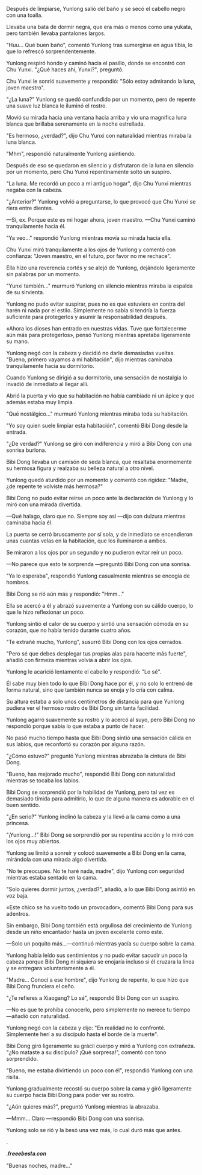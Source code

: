 
Después de limpiarse, Yunlong salió del baño y se secó el cabello negro con una toalla.

Llevaba una bata de dormir negra, que era más o menos como una yukata, pero también llevaba pantalones largos.

"Huu... Qué buen baño", comentó Yunlong tras sumergirse en agua tibia, lo que lo refrescó sorprendentemente.

Yunlong respiró hondo y caminó hacia el pasillo, donde se encontró con Chu Yunxi. "¿Qué haces ahí, Yunxi?", preguntó.

Chu Yunxi le sonrió suavemente y respondió: "Sólo estoy admirando la luna, joven maestro".

"¿La luna?" Yunlong se quedó confundido por un momento, pero de repente una suave luz blanca le iluminó el rostro.

Movió su mirada hacia una ventana hacia arriba y vio una magnífica luna blanca que brillaba serenamente en la noche estrellada.

"Es hermoso, ¿verdad?", dijo Chu Yunxi con naturalidad mientras miraba la luna blanca.

"Mhm", respondió naturalmente Yunlong asintiendo.

Después de eso se quedaron en silencio y disfrutaron de la luna en silencio por un momento, pero Chu Yunxi repentinamente soltó un suspiro.

"La luna. Me recordó un poco a mi antiguo hogar", dijo Chu Yunxi mientras negaba con la cabeza.

"¿Anterior?" Yunlong volvió a preguntarse, lo que provocó que Chu Yunxi se riera entre dientes.

—Sí, ex. Porque este es mi hogar ahora, joven maestro. —Chu Yunxi caminó tranquilamente hacia él.

"Ya veo..." respondió Yunlong mientras movía su mirada hacia ella.

Chu Yunxi miró tranquilamente a los ojos de Yunlong y comentó con confianza: "Joven maestro, en el futuro, por favor no me rechace".

Ella hizo una reverencia cortés y se alejó de Yunlong, dejándolo ligeramente sin palabras por un momento.

"Yunxi también..." murmuró Yunlong en silencio mientras miraba la espalda de su sirvienta.

Yunlong no pudo evitar suspirar, pues no es que estuviera en contra del harén ni nada por el estilo. Simplemente no sabía si tendría la fuerza suficiente para protegerlos y asumir la responsabilidad después.

«Ahora los dioses han entrado en nuestras vidas. Tuve que fortalecerme aún más para protegerlos», pensó Yunlong mientras apretaba ligeramente su mano.

Yunlong negó con la cabeza y decidió no darle demasiadas vueltas. "Bueno, primero vayamos a mi habitación", dijo mientras caminaba tranquilamente hacia su dormitorio.

Cuando Yunlong se dirigió a su dormitorio, una sensación de nostalgia lo invadió de inmediato al llegar allí.

Abrió la puerta y vio que su habitación no había cambiado ni un ápice y que además estaba muy limpia.

"Qué nostálgico..." murmuró Yunlong mientras miraba toda su habitación.

"Yo soy quien suele limpiar esta habitación", comentó Bibi Dong desde la entrada.

"¿De verdad?" Yunlong se giró con indiferencia y miró a Bibi Dong con una sonrisa burlona.

Bibi Dong llevaba un camisón de seda blanca, que resaltaba enormemente su hermosa figura y realzaba su belleza natural a otro nivel.

Yunlong quedó aturdido por un momento y comentó con rigidez: "Madre, ¿de repente te volviste más hermosa?"

Bibi Dong no pudo evitar reírse un poco ante la declaración de Yunlong y lo miró con una mirada divertida.

—Qué halago, claro que no. Siempre soy así —dijo con dulzura mientras caminaba hacia él.

La puerta se cerró bruscamente por sí sola, y de inmediato se encendieron unas cuantas velas en la habitación, que los iluminaron a ambos.

Se miraron a los ojos por un segundo y no pudieron evitar reír un poco.

—No parece que esto te sorprenda —preguntó Bibi Dong con una sonrisa.

"Ya lo esperaba", respondió Yunlong casualmente mientras se encogía de hombros.

Bibi Dong se rió aún más y respondió: "Hmm..."

Ella se acercó a él y abrazó suavemente a Yunlong con su cálido cuerpo, lo que le hizo reflexionar un poco.

Yunlong sintió el calor de su cuerpo y sintió una sensación cómoda en su corazón, que no había tenido durante cuatro años.

"Te extrañé mucho, Yunlong", susurró Bibi Dong con los ojos cerrados.

"Pero sé que debes desplegar tus propias alas para hacerte más fuerte", añadió con firmeza mientras volvía a abrir los ojos.

Yunlong le acarició lentamente el cabello y respondió: "Lo sé".

Él sabe muy bien todo lo que Bibi Dong hace por él, y no solo lo entrenó de forma natural, sino que también nunca se enoja y lo cría con calma.

Su altura estaba a solo unos centímetros de distancia para que Yunlong pudiera ver el hermoso rostro de Bibi Dong sin tanta facilidad.

Yunlong agarró suavemente su rostro y lo acercó al suyo, pero Bibi Dong no respondió porque sabía lo que estaba a punto de hacer.

No pasó mucho tiempo hasta que Bibi Dong sintió una sensación cálida en sus labios, que reconfortó su corazón por alguna razón.

"¿Cómo estuvo?" preguntó Yunlong mientras abrazaba la cintura de Bibi Dong.

"Bueno, has mejorado mucho", respondió Bibi Dong con naturalidad mientras se tocaba los labios.

Bibi Dong se sorprendió por la habilidad de Yunlong, pero tal vez es demasiado tímida para admitirlo, lo que de alguna manera es adorable en el buen sentido.

"¿En serio?" Yunlong inclinó la cabeza y la llevó a la cama como a una princesa.

"¡Yunlong...!" Bibi Dong se sorprendió por su repentina acción y lo miró con los ojos muy abiertos.

Yunlong se limitó a sonreír y colocó suavemente a Bibi Dong en la cama, mirándola con una mirada algo divertida.

"No te preocupes. No te haré nada, madre", dijo Yunlong con seguridad mientras estaba sentado en la cama.

"Solo quieres dormir juntos, ¿verdad?", añadió, a lo que Bibi Dong asintió en voz baja.

«Este chico se ha vuelto todo un provocador», comentó Bibi Dong para sus adentros.

Sin embargo, Bibi Dong también está orgullosa del crecimiento de Yunlong desde un niño encantador hasta un joven excelente como este.

—Solo un poquito más…—continuó mientras yacía su cuerpo sobre la cama.

Yunlong había leído sus sentimientos y no pudo evitar sacudir un poco la cabeza porque Bibi Dong ni siquiera se enojaría incluso si él cruzara la línea y se entregara voluntariamente a él.

"Madre... Conocí a ese hombre", dijo Yunlong de repente, lo que hizo que Bibi Dong frunciera el ceño.

"¿Te refieres a Xiaogang? Lo sé", respondió Bibi Dong con un suspiro.

—No es que te prohíba conocerlo, pero simplemente no merece tu tiempo —añadió con naturalidad.

Yunlong negó con la cabeza y dijo: "En realidad no lo confronté. Simplemente herí a su discípulo hasta el borde de la muerte".

Bibi Dong giró ligeramente su grácil cuerpo y miró a Yunlong con extrañeza. "¿No mataste a su discípulo? ¡Qué sorpresa!", comentó con tono sorprendido.

"Bueno, me estaba divirtiendo un poco con él", respondió Yunlong con una risita.

Yunlong gradualmente recostó su cuerpo sobre la cama y giró ligeramente su cuerpo hacia Bibi Dong para poder ver su rostro.

"¿Aún quieres más?", preguntó Yunlong mientras la abrazaba.

—Mmm... Claro —respondió Bibi Dong con una sonrisa.

Yunlong solo se rió y la besó una vez más, lo cual duró más que antes.

.

.𝒇𝒓𝒆𝒆𝒆𝒃𝒆𝒔𝒕𝒂.𝒄𝒐𝒏

"Buenas noches, madre..."
